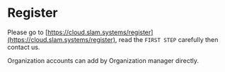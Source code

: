 # Register

Please go to [https://cloud.slam.systems/register](https://cloud.slam.systems/register), read the `FIRST STEP` carefully then contact us.

Organization accounts can add by Organization manager directly. 
